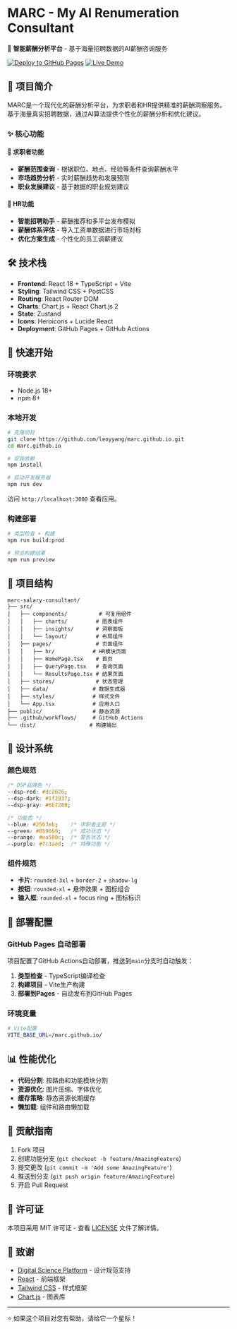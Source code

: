 # MARC - My AI Renumeration Consultant

🚀 **智能薪酬分析平台** - 基于海量招聘数据的AI薪酬咨询服务

[![Deploy to GitHub Pages](https://github.com/leoyyang/marc.github.io/workflows/Deploy%20MARC%20to%20GitHub%20Pages/badge.svg)](https://github.com/leoyyang/marc.github.io/actions)
[![Live Demo](https://img.shields.io/badge/Live%20Demo-Visit%20Site-blue)](https://leoyyang.github.io/marc.github.io/)

## 🎯 项目简介

MARC是一个现代化的薪酬分析平台，为求职者和HR提供精准的薪酬洞察服务。基于海量真实招聘数据，通过AI算法提供个性化的薪酬分析和优化建议。

### ✨ 核心功能

#### 👤 求职者功能
- **薪酬范围查询** - 根据职位、地点、经验等条件查询薪酬水平
- **市场趋势分析** - 实时薪酬趋势和发展预测
- **职业发展建议** - 基于数据的职业规划建议

#### 🏢 HR功能
- **智能招聘助手** - 薪酬推荐和多平台发布模拟
- **薪酬体系评估** - 导入工资单数据进行市场对标
- **优化方案生成** - 个性化的员工调薪建议

## 🛠️ 技术栈

- **Frontend**: React 18 + TypeScript + Vite
- **Styling**: Tailwind CSS + PostCSS
- **Routing**: React Router DOM
- **Charts**: Chart.js + React Chart.js 2
- **State**: Zustand
- **Icons**: Heroicons + Lucide React
- **Deployment**: GitHub Pages + GitHub Actions

## 🚀 快速开始

### 环境要求
- Node.js 18+
- npm 8+

### 本地开发

```bash
# 克隆项目
git clone https://github.com/leoyyang/marc.github.io.git
cd marc.github.io

# 安装依赖
npm install

# 启动开发服务器
npm run dev
```

访问 `http://localhost:3000` 查看应用。

### 构建部署

```bash
# 类型检查 + 构建
npm run build:prod

# 预览构建结果
npm run preview
```

## 📁 项目结构

```
marc-salary-consultant/
├── src/
│   ├── components/          # 可复用组件
│   │   ├── charts/         # 图表组件
│   │   ├── insights/       # 洞察面板
│   │   └── layout/         # 布局组件
│   ├── pages/              # 页面组件
│   │   ├── hr/            # HR模块页面
│   │   ├── HomePage.tsx    # 首页
│   │   ├── QueryPage.tsx   # 查询页面
│   │   └── ResultsPage.tsx # 结果页面
│   ├── stores/             # 状态管理
│   ├── data/              # 数据生成器
│   ├── styles/            # 样式文件
│   └── App.tsx            # 应用入口
├── public/                # 静态资源
├── .github/workflows/     # GitHub Actions
└── dist/                 # 构建输出
```

## 🎨 设计系统

### 颜色规范
```css
/* DSP品牌色 */
--dsp-red: #dc2626;
--dsp-dark: #1f2937;
--dsp-gray: #6b7280;

/* 功能色 */
--blue: #2563eb;    /* 求职者主题 */
--green: #059669;   /* 成功状态 */
--orange: #ea580c;  /* 警告状态 */
--purple: #7c3aed;  /* 特殊功能 */
```

### 组件规范
- **卡片**: `rounded-3xl` + `border-2` + `shadow-lg`
- **按钮**: `rounded-xl` + 悬停效果 + 图标组合
- **输入框**: `rounded-xl` + focus ring + 图标标识

## 🔧 部署配置

### GitHub Pages 自动部署

项目配置了GitHub Actions自动部署，推送到`main`分支时自动触发：

1. **类型检查** - TypeScript编译检查
2. **构建项目** - Vite生产构建
3. **部署到Pages** - 自动发布到GitHub Pages

### 环境变量
```bash
# Vite配置
VITE_BASE_URL=/marc.github.io/
```

## 📊 性能优化

- **代码分割**: 按路由和功能模块分割
- **资源优化**: 图片压缩、字体优化
- **缓存策略**: 静态资源长期缓存
- **懒加载**: 组件和路由懒加载

## 🤝 贡献指南

1. Fork 项目
2. 创建功能分支 (`git checkout -b feature/AmazingFeature`)
3. 提交更改 (`git commit -m 'Add some AmazingFeature'`)
4. 推送到分支 (`git push origin feature/AmazingFeature`)
5. 开启 Pull Request

## 📄 许可证

本项目采用 MIT 许可证 - 查看 [LICENSE](LICENSE) 文件了解详情。

## 🙏 致谢

- [Digital Science Platform](https://www.digitalscienceplatform.com/) - 设计规范支持
- [React](https://reactjs.org/) - 前端框架
- [Tailwind CSS](https://tailwindcss.com/) - 样式框架
- [Chart.js](https://www.chartjs.org/) - 图表库

---

⭐ 如果这个项目对您有帮助，请给它一个星标！